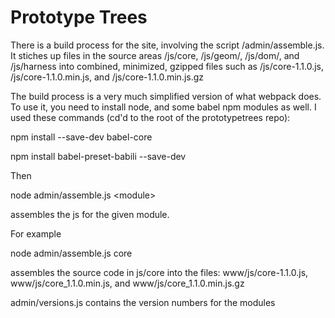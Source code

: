 Prototype Trees
===============

There is a build process for the site, involving the script 
/admin/assemble.js. It stiches up files in the source areas /js/core, /js/geom/, /js/dom/,  and /js/harness
into combined, minimized, gzipped files such as /js/core-1.1.0.js, /js/core-1.1.0.min.js, and /js/core-1.1.0.min.js.gz

The build process is a very much simplified version of what webpack does. To use it, you need to install node, and some babel npm modules as well. I used these
commands (cd'd to the root of the prototypetrees repo):


npm install --save-dev babel-core

npm install babel-preset-babili --save-dev

Then

node admin/assemble.js &lt;module&gt;

assembles the js for the given module.

For example

node admin/assemble.js core

assembles the source code in js/core into
the  files: www/js/core-1.1.0.js, www/js/core_1.1.0.min.js, and www/js/core_1.1.0.min.js.gz

admin/versions.js contains the version numbers for the modules



